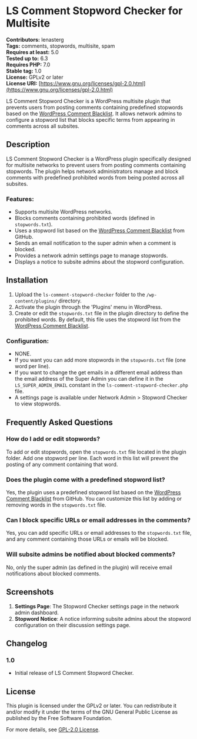 # LS Comment Stopword Checker for Multisite

**Contributors:** lenasterg  
**Tags:** comments, stopwords, multisite, spam  
**Requires at least:** 5.0  
**Tested up to:** 6.3  
**Requires PHP:** 7.0  
**Stable tag:** 1.0  
**License:** GPLv2 or later  
**License URI:** [https://www.gnu.org/licenses/gpl-2.0.html](https://www.gnu.org/licenses/gpl-2.0.html)  

LS Comment Stopword Checker is a WordPress multisite plugin that prevents users from posting comments containing predefined stopwords based on the [WordPress Comment Blacklist](https://github.com/splorp/wordpress-comment-blacklist/blob/master/reference/strings.txt). It allows network admins to configure a stopword list that blocks specific terms from appearing in comments across all subsites.

## Description

LS Comment Stopword Checker is a WordPress plugin specifically designed for multisite networks to prevent users from posting comments containing stopwords. The plugin helps network administrators manage and block comments with predefined prohibited words from being posted across all subsites.

### Features:
- Supports multisite WordPress networks.
- Blocks comments containing prohibited words (defined in `stopwords.txt`).
- Uses a stopword list based on the [WordPress Comment Blacklist](https://github.com/splorp/wordpress-comment-blacklist/blob/master/reference/strings.txt) from GitHub.
- Sends an email notification to the super admin when a comment is blocked.
- Provides a network admin settings page to manage stopwords.
- Displays a notice to subsite admins about the stopword configuration.

## Installation

1. Upload the `ls-comment-stopword-checker` folder to the `/wp-content/plugins/` directory.
2. Activate the plugin through the 'Plugins' menu in WordPress.
3. Create or edit the `stopwords.txt` file in the plugin directory to define the prohibited words. By default, this file uses the stopword list from the [WordPress Comment Blacklist](https://github.com/splorp/wordpress-comment-blacklist/blob/master/reference/strings.txt).

### Configuration:
- NONE. 
- If you want you can add more stopwords in the `stopwords.txt` file (one word per line).
- If you want to change the get emails in a different email address than the  email address of the Super Admin you can define it in the `LS_SUPER_ADMIN_EMAIL` constant in the `ls-comment-stopword-checker.php` file.
- A settings page is available under Network Admin > Stopword Checker to view stopwords.

## Frequently Asked Questions

### How do I add or edit stopwords?

To add or edit stopwords, open the `stopwords.txt` file located in the plugin folder. Add one stopword per line. Each word in this list will prevent the posting of any comment containing that word.

### Does the plugin come with a predefined stopword list?

Yes, the plugin uses a predefined stopword list based on the [WordPress Comment Blacklist](https://github.com/splorp/wordpress-comment-blacklist/blob/master/reference/strings.txt) from GitHub. You can customize this list by adding or removing words in the `stopwords.txt` file.

### Can I block specific URLs or email addresses in the comments?

Yes, you can add specific URLs or email addresses to the `stopwords.txt` file, and any comment containing those URLs or emails will be blocked.

### Will subsite admins be notified about blocked comments?

No, only the super admin (as defined in the plugin) will receive email notifications about blocked comments.

## Screenshots

1. **Settings Page**: The Stopword Checker settings page in the network admin dashboard.
2. **Stopword Notice**: A notice informing subsite admins about the stopword configuration on their discussion settings page.

## Changelog

### 1.0
- Initial release of LS Comment Stopword Checker.

## License

This plugin is licensed under the GPLv2 or later. You can redistribute it and/or modify it under the terms of the GNU General Public License as published by the Free Software Foundation.

For more details, see [GPL-2.0 License](https://www.gnu.org/licenses/gpl-2.0.html).
